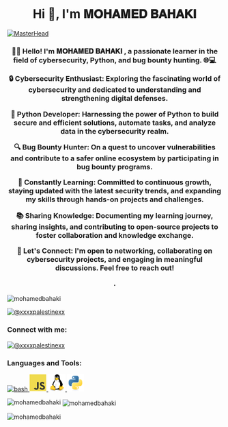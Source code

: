 <h1 align="center">Hi 👋, I'm 𝐌𝐎𝐇𝐀𝐌𝐄𝐃 𝐁𝐀𝐇𝐀𝐊𝐈</h1>


[![MasterHead](https://media4.giphy.com/media/v1.Y2lkPTc5MGI3NjExczd3anZ1YzE1MmIycWFzNzM3N3Iza2p2MHBxcDU1eXg4aXM4c2x1MyZlcD12MV9pbnRlcm5hbF9naWZfYnlfaWQmY3Q9Zw/bJ4TVNYNUympPgcpem/giphy.gif)](https://rishavchanda.io) 


<h3 align="center">🌟👋 Hello! I'm 𝐌𝐎𝐇𝐀𝐌𝐄𝐃 𝐁𝐀𝐇𝐀𝐊𝐈  , a passionate learner in the field of cybersecurity, Python, and bug bounty hunting. 🌐💻

🔒 Cybersecurity Enthusiast: Exploring the fascinating world of cybersecurity and dedicated to understanding and strengthening digital defenses.

🐍 Python Developer: Harnessing the power of Python to build secure and efficient solutions, automate tasks, and analyze data in the cybersecurity realm.

🔍 Bug Bounty Hunter: On a quest to uncover vulnerabilities and contribute to a safer online ecosystem by participating in bug bounty programs.

🌱 Constantly Learning: Committed to continuous growth, staying updated with the latest security trends, and expanding my skills through hands-on projects and challenges.

📚 Sharing Knowledge: Documenting my learning journey, sharing insights, and contributing to open-source projects to foster collaboration and knowledge exchange.

🤝 Let's Connect: I'm open to networking, collaborating on cybersecurity projects, and engaging in meaningful discussions. Feel free to reach out!

  .</h3>


<p align="left"> <img src="https://komarev.com/ghpvc/?username=mohamedbahaki&label=Profile%20views&color=0e75b6&style=flat" alt="mohamedbahaki" /> </p>

<p align="left"> <a href="https://twitter.com/@xxxxpalestinexx" target="blank"><img src="https://img.shields.io/twitter/follow/@xxxxpalestinexx?logo=twitter&style=for-the-badge" alt="@xxxxpalestinexx" /></a> </p>

<h3 align="left">Connect with me:</h3>
<p align="left">
<a href="https://twitter.com/@xxxxpalestinexx" target="blank"><img align="center" src="https://raw.githubusercontent.com/rahuldkjain/github-profile-readme-generator/master/src/images/icons/Social/twitter.svg" alt="@xxxxpalestinexx" height="30" width="40" /></a>
</p>

<h3 align="left">Languages and Tools:</h3>
<p align="left"> <a href="https://www.gnu.org/software/bash/" target="_blank" rel="noreferrer"> <img src="https://www.vectorlogo.zone/logos/gnu_bash/gnu_bash-icon.svg" alt="bash" width="40" height="40"/> </a> <a href="https://developer.mozilla.org/en-US/docs/Web/JavaScript" target="_blank" rel="noreferrer"> <img src="https://raw.githubusercontent.com/devicons/devicon/master/icons/javascript/javascript-original.svg" alt="javascript" width="40" height="40"/> </a> <a href="https://www.linux.org/" target="_blank" rel="noreferrer"> <img src="https://raw.githubusercontent.com/devicons/devicon/master/icons/linux/linux-original.svg" alt="linux" width="40" height="40"/> </a> <a href="https://www.python.org" target="_blank" rel="noreferrer"> <img src="https://raw.githubusercontent.com/devicons/devicon/master/icons/python/python-original.svg" alt="python" width="40" height="40"/> </a> </p>


<p><img align="left" src="https://github-readme-stats.vercel.app/api/top-langs?username=mohamedbahaki&show_icons=true&locale=en&layout=compact" alt="mohamedbahaki" /></p>

<p>&nbsp;<img align="center" src="https://github-readme-stats.vercel.app/api?username=mohamedbahaki&show_icons=true&locale=en" alt="mohamedbahaki" /></p>

<p><img align="center" src="https://github-readme-streak-stats.herokuapp.com/?user=mohamedbahaki&" alt="mohamedbahaki" /></p>


